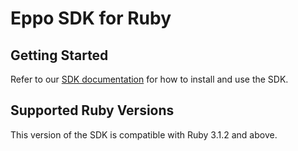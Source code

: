 # Eppo SDK for Ruby

## Getting Started

Refer to our [SDK documentation](https://docs.geteppo.com/feature-flags/sdks/server-sdks/ruby) for how to install and use the SDK.

## Supported Ruby Versions
This version of the SDK is compatible with Ruby 3.1.2 and above.
